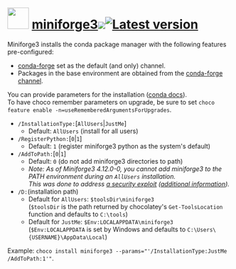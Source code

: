# <img src="https://rawcdn.githack.com/geicht/chocolatey-packages/b2ddc74a806f3b2d24eb40197f9a511dae49a43f/miniforge3/img/miniforge.png" width="48" height="48"/> [miniforge3](https://community.chocolatey.org/packages/miniforge3)[![](http://transparent-favicon.info/favicon.ico)](#)[![Latest version](https://repology.org/badge/version-for-repo/chocolatey/miniforge3.svg?header=Latest%20version)](https://community.chocolatey.org/packages/miniforge3/24.1.2.000)

Miniforge3 installs the conda package manager with the following features pre-configured:

  * [conda-forge](https://conda-forge.org/) set as the default (and only) channel.
  * Packages in the base environment are obtained from the [conda-forge channel](https://anaconda.org/conda-forge).

You can provide parameters for the installation ([conda docs](https://conda.io/projects/conda/en/latest/user-guide/install/windows.html#installing-in-silent-mode)).  
To have choco remember parameters on upgrade, be sure to set `choco feature enable -n=useRememberedArgumentsForUpgrades`.

  * `/InstallationType:`[`AllUsers`|`JustMe`]
    * Default: `AllUsers` (install for all users)
  * `/RegisterPython:`[`0`|`1`]
    * Default: `1` (register miniforge3 python as the system's default)
  * `/AddToPath:`[`0`|`1`]
    * Default: `0` (do not add miniforge3 directories to path)
    * _Note: As of Miniforge3 4.12.0-0, you cannot add miniforge3 to the PATH environment during an `AllUsers` installation.  
      This was done to address [a security exploit](https://nvd.nist.gov/vuln/detail/CVE-2022-26526) 
      ([additional information](https://github.com/ContinuumIO/anaconda-issues/issues/12995#issuecomment-1188441961))._
  * `/D:`(installation path)
    * Default for `AllUsers`: `$toolsDir\miniforge3`  
      (`$toolsDir` is the path returned by chocolatey's `Get-ToolsLocation` function and defaults to `C:\tools`)
    * Default for `JustMe`: `$Env:LOCALAPPDATA\miniforge3`  
      (`$Env:LOCALAPPDATA` is set by Windows and defaults to `C:\Users\{USERNAME}\AppData\Local`)

Example: `choco install miniforge3 --params="'/InstallationType:JustMe /AddToPath:1'"`.
